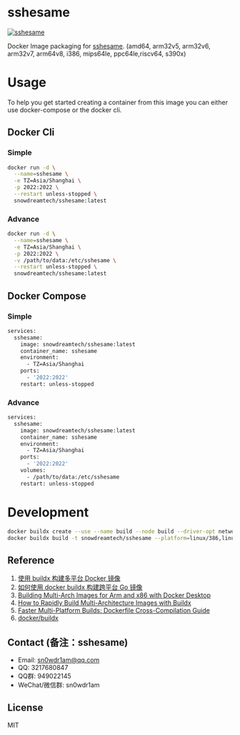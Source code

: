 # sshesame

[![sshesame](http://dockeri.co/image/snowdreamtech/sshesame)](https://hub.docker.com/r/snowdreamtech/sshesame)

Docker Image packaging for [sshesame](https://github.com/jaksi/sshesame). (amd64, arm32v5,  arm32v6, arm32v7, arm64v8, i386, mips64le, ppc64le,riscv64, s390x)

# Usage

To help you get started creating a container from this image you can either use docker-compose or the docker cli.

## Docker Cli

### Simple

```bash
docker run -d \
  --name=sshesame \
  -e TZ=Asia/Shanghai \
  -p 2022:2022 \
  --restart unless-stopped \
  snowdreamtech/sshesame:latest
```

### Advance

```bash
docker run -d \
  --name=sshesame \
  -e TZ=Asia/Shanghai \
  -p 2022:2022 \
  -v /path/to/data:/etc/sshesame \
  --restart unless-stopped \
  snowdreamtech/sshesame:latest
```

## Docker Compose

### Simple

```bash
services:
  sshesame:
    image: snowdreamtech/sshesame:latest
    container_name: sshesame
    environment:
      - TZ=Asia/Shanghai
    ports:
      - '2022:2022'
    restart: unless-stopped
```

### Advance

```bash
services:
  sshesame:
    image: snowdreamtech/sshesame:latest
    container_name: sshesame
    environment:
      - TZ=Asia/Shanghai
    ports:
      - '2022:2022'
    volumes:
      - /path/to/data:/etc/sshesame
    restart: unless-stopped
```

# Development

```bash
docker buildx create --use --name build --node build --driver-opt network=host
docker buildx build -t snowdreamtech/sshesame --platform=linux/386,linux/amd64,linux/arm/v6,linux/arm/v7,linux/arm64,linux/ppc64le,linux/riscv64,linux/s390x . --push
```

## Reference

1. [使用 buildx 构建多平台 Docker 镜像](https://icloudnative.io/posts/multiarch-docker-with-buildx/)
1. [如何使用 docker buildx 构建跨平台 Go 镜像](https://waynerv.com/posts/building-multi-architecture-images-with-docker-buildx/#buildx-%E7%9A%84%E8%B7%A8%E5%B9%B3%E5%8F%B0%E6%9E%84%E5%BB%BA%E7%AD%96%E7%95%A5)
1. [Building Multi-Arch Images for Arm and x86 with Docker Desktop](https://www.docker.com/blog/multi-arch-images/)
1. [How to Rapidly Build Multi-Architecture Images with Buildx](https://www.docker.com/blog/how-to-rapidly-build-multi-architecture-images-with-buildx/)
1. [Faster Multi-Platform Builds: Dockerfile Cross-Compilation Guide](https://www.docker.com/blog/faster-multi-platform-builds-dockerfile-cross-compilation-guide/)
1. [docker/buildx](https://github.com/docker/buildx)

## Contact (备注：sshesame)

* Email: sn0wdr1am@qq.com
* QQ: 3217680847
* QQ群: 949022145
* WeChat/微信群: sn0wdr1am

## License

MIT
